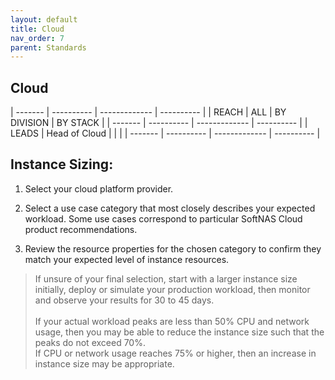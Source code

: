 ```yaml
---
layout: default
title: Cloud
nav_order: 7
parent: Standards
---
```




Cloud
-----

  | ------- | ---------- | ------------- | ---------- |
  | REACH   | ALL        | BY DIVISION   | BY STACK   |
  | ------- | ---------- | ------------- | ---------- |
  | LEADS   | Head of Cloud   |               |            |
  | ------- | ---------- | ------------- | ---------- |   

             

Instance Sizing:
----------------

1.  Select your cloud platform provider.

2.  Select a use case category that most closely describes your expected
 workload. Some use cases correspond to particular SoftNAS Cloud
 product recommendations.

3.  Review the resource properties for the chosen category to confirm
 they match your expected level of instance resources.

> If unsure of your final selection, start with a larger instance size
> initially, deploy or simulate your production workload, then monitor
> and observe your results for 30 to 45 days.\
> \
> If your actual workload peaks are less than 50% CPU and network usage,
> then you may be able to reduce the instance size such that the peaks
> do not exceed 70%.\
> If CPU or network usage reaches 75% or higher, then an increase in
> instance size may be appropriate.
